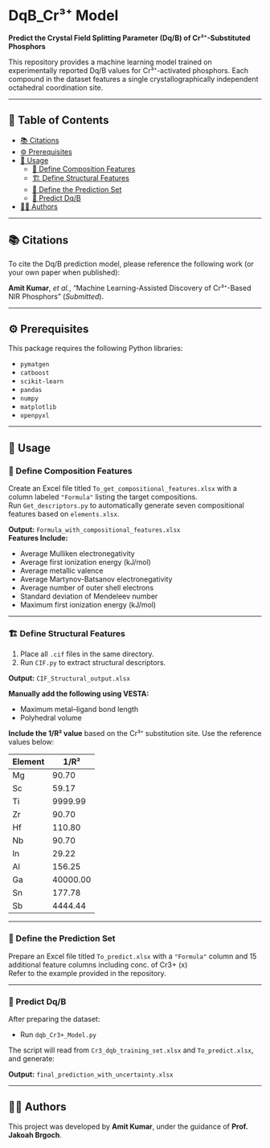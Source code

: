 # DqB_Cr³⁺ Model

**Predict the Crystal Field Splitting Parameter (Dq/B) of Cr³⁺-Substituted Phosphors**

This repository provides a machine learning model trained on experimentally reported Dq/B values for Cr³⁺-activated phosphors. Each compound in the dataset features a single crystallographically independent octahedral coordination site.

---

## 📑 Table of Contents
- [📚 Citations](#-citations)  
- [⚙️ Prerequisites](#-prerequisites)  
- [🚀 Usage](#-usage)  
  - [📄 Define Composition Features](#-define-composition-features)  
  - [🏗️ Define Structural Features](#-define-structural-features)  
  - [📄 Define the Prediction Set](#-define-the-prediction-set)  
  - [🔮 Predict Dq/B](#-predict-dqb)  
- [👨‍💻 Authors](#authors)  

---

## 📚 Citations

To cite the Dq/B prediction model, please reference the following work (or your own paper when published):

**Amit Kumar**, *et al.*, “Machine Learning-Assisted Discovery of Cr³⁺-Based NIR Phosphors” (*Submitted*).

---

## ⚙️ Prerequisites

This package requires the following Python libraries:

- `pymatgen`  
- `catboost`  
- `scikit-learn`  
- `pandas`  
- `numpy`  
- `matplotlib`  
- `openpyxl`  

---

## 🚀 Usage

### 📄 Define Composition Features

Create an Excel file titled `To_get_compositional_features.xlsx` with a column labeled `"Formula"` listing the target compositions.  
Run `Get_descriptors.py` to automatically generate seven compositional features based on `elements.xlsx`.

**Output:** `Formula_with_compositional_features.xlsx`  
**Features Include:**
- Average Mulliken electronegativity  
- Average first ionization energy (kJ/mol)  
- Average metallic valence  
- Average Martynov-Batsanov electronegativity  
- Average number of outer shell electrons  
- Standard deviation of Mendeleev number  
- Maximum first ionization energy (kJ/mol)  

---

### 🏗️ Define Structural Features

1. Place all `.cif` files in the same directory.  
2. Run `CIF.py` to extract structural descriptors.

**Output:** `CIF_Structural_output.xlsx`

**Manually add the following using VESTA:**
- Maximum metal–ligand bond length  
- Polyhedral volume  

**Include the 1/R² value** based on the Cr³⁺ substitution site. Use the reference values below:

| Element | 1/R² |
|---------|------|
| Mg      | 90.70 |
| Sc      | 59.17 |
| Ti      | 9999.99 |
| Zr      | 90.70 |
| Hf      | 110.80 |
| Nb      | 90.70 |
| In      | 29.22 |
| Al      | 156.25 |
| Ga      | 40000.00 |
| Sn      | 177.78 |
| Sb      | 4444.44 |

---

### 📄 Define the Prediction Set

Prepare an Excel file titled `To_predict.xlsx` with a `"Formula"` column and 15 additional feature columns including conc. of Cr3+ (x)  
Refer to the example provided in the repository.

---

### 🔮 Predict Dq/B

After preparing the dataset:
- Run `dqb_Cr3+_Model.py`

The script will read from `Cr3_dqb_training_set.xlsx` and `To_predict.xlsx`, and generate:

**Output:** `final_prediction_with_uncertainty.xlsx`  

---

## 👨‍💻 Authors

This project was developed by **Amit Kumar**, under the guidance of **Prof. Jakoah Brgoch**.

